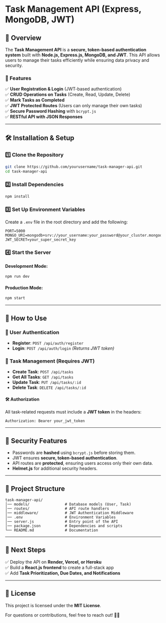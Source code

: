 # **Task Management API (Express, MongoDB, JWT)**

## **🚀 Overview**
The **Task Management API** is a **secure, token-based authentication system** built with **Node.js, Express.js, MongoDB, and JWT**. This API allows users to manage their tasks efficiently while ensuring data privacy and security.  

### **🔹 Features**
✅ **User Registration & Login** (JWT-based authentication)  
✅ **CRUD Operations on Tasks** (Create, Read, Update, Delete)  
✅ **Mark Tasks as Completed**  
✅ **JWT Protected Routes** (Users can only manage their own tasks)  
✅ **Secure Password Hashing** with `bcrypt.js`  
✅ **RESTful API with JSON Responses**  

---

## **🛠️ Installation & Setup**
### **1️⃣ Clone the Repository**
```sh
git clone https://github.com/yourusername/task-manager-api.git
cd task-manager-api
```

### **2️⃣ Install Dependencies**
```sh
npm install
```

### **3️⃣ Set Up Environment Variables**
Create a `.env` file in the root directory and add the following:
```env
PORT=5000
MONGO_URI=mongodb+srv://your_username:your_password@your_cluster.mongodb.net/taskdb
JWT_SECRET=your_super_secret_key
```

### **4️⃣ Start the Server**
#### Development Mode:
```sh
npm run dev
```
#### Production Mode:
```sh
npm start
```

---

## **🔗 How to Use**
### **🔹 User Authentication**
- **Register**: `POST /api/auth/register`
- **Login**: `POST /api/auth/login` _(Returns JWT token)_

### **🔹 Task Management (Requires JWT)**
- **Create Task**: `POST /api/tasks`
- **Get All Tasks**: `GET /api/tasks`
- **Update Task**: `PUT /api/tasks/:id`
- **Delete Task**: `DELETE /api/tasks/:id`

#### **🛠️ Authorization**
All task-related requests must include a **JWT token** in the headers:
```http
Authorization: Bearer your_jwt_token
```

---

## **🔐 Security Features**
- Passwords are **hashed** using `bcrypt.js` before storing them.
- JWT ensures **secure, token-based authentication**.
- API routes are **protected**, ensuring users access only their own data.
- **Helmet.js** for additional security headers.

---

## **📁 Project Structure**
```
task-manager-api/
│── models/                # Database models (User, Task)
│── routes/                # API route handlers
│── middleware/            # JWT Authentication Middleware
│── .env                   # Environment Variables
│── server.js              # Entry point of the API
│── package.json           # Dependencies and scripts
└── README.md              # Documentation
```

---

## **🚀 Next Steps**
✅ Deploy the API on **Render, Vercel, or Heroku**  
✅ Build a **React.js frontend** to create a full-stack app  
✅ Add **Task Prioritization, Due Dates, and Notifications**  

---

## **📜 License**
This project is licensed under the **MIT License**.  

For questions or contributions, feel free to reach out! 🚀🔥

